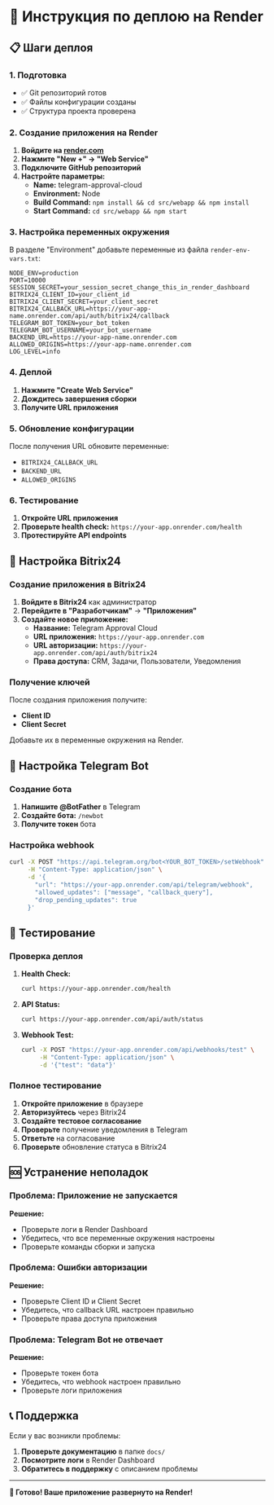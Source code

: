 # 🚀 Инструкция по деплою на Render

## 📋 Шаги деплоя

### 1. Подготовка
- ✅ Git репозиторий готов
- ✅ Файлы конфигурации созданы
- ✅ Структура проекта проверена

### 2. Создание приложения на Render

1. **Войдите на [render.com](https://render.com)**
2. **Нажмите "New +" → "Web Service"**
3. **Подключите GitHub репозиторий**
4. **Настройте параметры:**
   - **Name:** telegram-approval-cloud
   - **Environment:** Node
   - **Build Command:** `npm install && cd src/webapp && npm install`
   - **Start Command:** `cd src/webapp && npm start`

### 3. Настройка переменных окружения

В разделе "Environment" добавьте переменные из файла `render-env-vars.txt`:

```env
NODE_ENV=production
PORT=10000
SESSION_SECRET=your_session_secret_change_this_in_render_dashboard
BITRIX24_CLIENT_ID=your_client_id
BITRIX24_CLIENT_SECRET=your_client_secret
BITRIX24_CALLBACK_URL=https://your-app-name.onrender.com/api/auth/bitrix24/callback
TELEGRAM_BOT_TOKEN=your_bot_token
TELEGRAM_BOT_USERNAME=your_bot_username
BACKEND_URL=https://your-app-name.onrender.com
ALLOWED_ORIGINS=https://your-app-name.onrender.com
LOG_LEVEL=info
```

### 4. Деплой

1. **Нажмите "Create Web Service"**
2. **Дождитесь завершения сборки**
3. **Получите URL приложения**

### 5. Обновление конфигурации

После получения URL обновите переменные:
- `BITRIX24_CALLBACK_URL`
- `BACKEND_URL`
- `ALLOWED_ORIGINS`

### 6. Тестирование

1. **Откройте URL приложения**
2. **Проверьте health check:** `https://your-app.onrender.com/health`
3. **Протестируйте API endpoints**

## 🔧 Настройка Bitrix24

### Создание приложения в Bitrix24

1. **Войдите в Bitrix24** как администратор
2. **Перейдите в "Разработчикам"** → **"Приложения"**
3. **Создайте новое приложение:**
   - **Название:** Telegram Approval Cloud
   - **URL приложения:** `https://your-app.onrender.com`
   - **URL авторизации:** `https://your-app.onrender.com/api/auth/bitrix24`
   - **Права доступа:** CRM, Задачи, Пользователи, Уведомления

### Получение ключей

После создания приложения получите:
- **Client ID**
- **Client Secret**

Добавьте их в переменные окружения на Render.

## 🤖 Настройка Telegram Bot

### Создание бота

1. **Напишите @BotFather** в Telegram
2. **Создайте бота:** `/newbot`
3. **Получите токен** бота

### Настройка webhook

```bash
curl -X POST "https://api.telegram.org/bot<YOUR_BOT_TOKEN>/setWebhook" \
     -H "Content-Type: application/json" \
     -d '{
       "url": "https://your-app.onrender.com/api/telegram/webhook",
       "allowed_updates": ["message", "callback_query"],
       "drop_pending_updates": true
     }'
```

## 🧪 Тестирование

### Проверка деплоя

1. **Health Check:**
   ```bash
   curl https://your-app.onrender.com/health
   ```

2. **API Status:**
   ```bash
   curl https://your-app.onrender.com/api/auth/status
   ```

3. **Webhook Test:**
   ```bash
   curl -X POST "https://your-app.onrender.com/api/webhooks/test" \
        -H "Content-Type: application/json" \
        -d '{"test": "data"}'
   ```

### Полное тестирование

1. **Откройте приложение** в браузере
2. **Авторизуйтесь** через Bitrix24
3. **Создайте тестовое согласование**
4. **Проверьте** получение уведомления в Telegram
5. **Ответьте** на согласование
6. **Проверьте** обновление статуса в Bitrix24

## 🆘 Устранение неполадок

### Проблема: Приложение не запускается
**Решение:**
- Проверьте логи в Render Dashboard
- Убедитесь, что все переменные окружения настроены
- Проверьте команды сборки и запуска

### Проблема: Ошибки авторизации
**Решение:**
- Проверьте Client ID и Client Secret
- Убедитесь, что callback URL настроен правильно
- Проверьте права доступа приложения

### Проблема: Telegram Bot не отвечает
**Решение:**
- Проверьте токен бота
- Убедитесь, что webhook настроен правильно
- Проверьте логи приложения

## 📞 Поддержка

Если у вас возникли проблемы:
1. **Проверьте документацию** в папке `docs/`
2. **Посмотрите логи** в Render Dashboard
3. **Обратитесь в поддержку** с описанием проблемы

---

**🎉 Готово! Ваше приложение развернуто на Render!**
